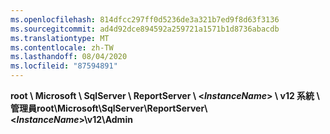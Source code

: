 ```yaml
---
ms.openlocfilehash: 814dfcc297ff0d5236de3a321b7ed9f8d63f3136
ms.sourcegitcommit: ad4d92dce894592a259721a1571b1d8736abacdb
ms.translationtype: MT
ms.contentlocale: zh-TW
ms.lasthandoff: 08/04/2020
ms.locfileid: "87594891"
---
```

<span data-ttu-id="9a2c2-101">**root \\ Microsoft \\ SqlServer \\ ReportServer \\ \<*InstanceName*\> \\ v12 系統 \\ 管理員**</span><span class="sxs-lookup"><span data-stu-id="9a2c2-101">**root\\Microsoft\\SqlServer\\ReportServer\\\<*InstanceName*\>\\v12\\Admin**</span></span>
